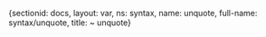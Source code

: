 {sectionid: docs, layout: var, ns: syntax, name: unquote, full-name: syntax/unquote,
  title: ~ unquote}
